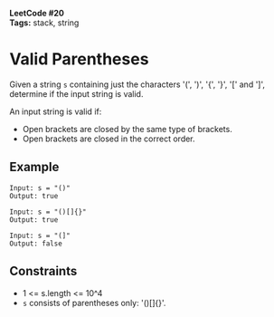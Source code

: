 **LeetCode #20**  
**Tags:** stack, string

# Valid Parentheses

Given a string `s` containing just the characters '(', ')', '{', '}', '[' and ']', determine if the input string is valid.

An input string is valid if:
- Open brackets are closed by the same type of brackets.
- Open brackets are closed in the correct order.

## Example

```
Input: s = "()"
Output: true

Input: s = "()[]{}"
Output: true

Input: s = "(]"
Output: false
```

## Constraints
- 1 <= s.length <= 10^4
- `s` consists of parentheses only: '()[]{}'. 